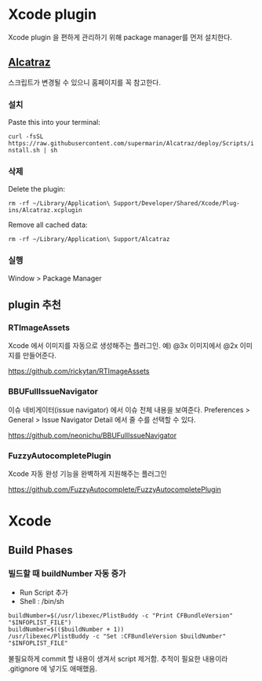 # Xcode plugin

Xcode plugin 을 편하게 관리하기 위해 package manager를 먼저 설치한다.

## [Alcatraz](http://alcatraz.io)

스크립트가 변경될 수 있으니 홈페이지를 꼭 참고한다.

### 설치

Paste this into your terminal:

`curl -fsSL https://raw.githubusercontent.com/supermarin/Alcatraz/deploy/Scripts/install.sh | sh`

### 삭제

Delete the plugin:

`rm -rf ~/Library/Application\ Support/Developer/Shared/Xcode/Plug-ins/Alcatraz.xcplugin`

Remove all cached data:

`rm -rf ~/Library/Application\ Support/Alcatraz`

### 실행

Window > Package Manager

## plugin 추천

### RTImageAssets

Xcode 에서 이미지를 자동으로 생성해주는 플러그인. 예) @3x 이미지에서 @2x 이미지를 만들어준다.

https://github.com/rickytan/RTImageAssets

### BBUFullIssueNavigator

이슈 네비게이터(issue navigator) 에서 이슈 전체 내용을 보여준다. Preferences > General > Issue Navigator Detail 에서 줄 수를 선택할 수 있다.

https://github.com/neonichu/BBUFullIssueNavigator

### FuzzyAutocompletePlugin

Xcode 자동 완성 기능을 완벽하게 지원해주는 플러그인

https://github.com/FuzzyAutocomplete/FuzzyAutocompletePlugin


# Xcode

## Build Phases

### 빌드할 때 buildNumber 자동 증가

- Run Script 추가 
- Shell : /bin/sh

```
buildNumber=$(/usr/libexec/PlistBuddy -c "Print CFBundleVersion" "$INFOPLIST_FILE")
buildNumber=$(($buildNumber + 1))
/usr/libexec/PlistBuddy -c "Set :CFBundleVersion $buildNumber" "$INFOPLIST_FILE"
```

불필요하게 commit 할 내용이 생겨서 script 제거함. 추적이 필요한 내용이라 .gitignore 에 넣기도 애매했음.